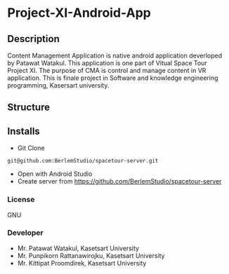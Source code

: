 # Project-XI-Android-App
## Description
Content Management Application is native android application deverloped by Patawat Watakul. This application is one part of Vitual Space Tour Project XI. The purpose of CMA is control and manage content in VR application. This is finale project in Software and knowledge engineering programming, Kasersart university.

## Structure

## Installs
- Git Clone 
```
git@github.com:BerlemStudio/spacetour-server.git
```
- Open with Android Studio
- Create server from 
https://github.com/BerlemStudio/spacetour-server

### License
GNU
### Developer
- Mr. Patawat Watakul, Kasetsart University
- Mr. Punpikorn Rattanawirojku, Kasetsart University
- Mr. Kittipat Proomdirek, Kasetsart University
